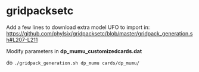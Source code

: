 # gridpacksetc

Add a few lines to download extra model UFO to import in:
https://github.com/phylsix/gridpacksetc/blob/master/gridpack_generation.sh#L207-L211

Modify parameters in **dp_mumu_customizedcards.dat**

do
`./gridpack_generation.sh dp_mumu cards/dp_mumu/`
